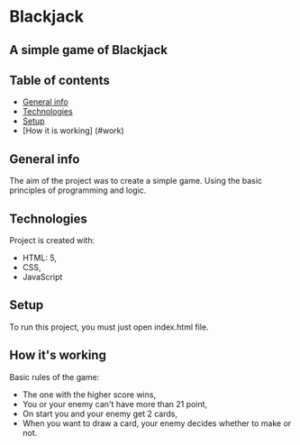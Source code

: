 # Blackjack
## A simple game of Blackjack

## Table of contents
* [General info](#general-info)
* [Technologies](#technologies)
* [Setup](#setup)
* [How it is working] (#work)


## General info
The aim of the project was to create a simple game. Using the basic principles of programming and logic.


## Technologies
Project is created with:
* HTML: 5,
* CSS,
* JavaScript

## Setup
To run this project, you must just open index.html file. 

## How it's working

Basic rules of the game:
* The one with the higher score wins,
* You or your enemy can't have more than 21 point,
* On start you and your enemy get 2 cards,
* When you want to draw a card, your enemy decides whether to make or not.
